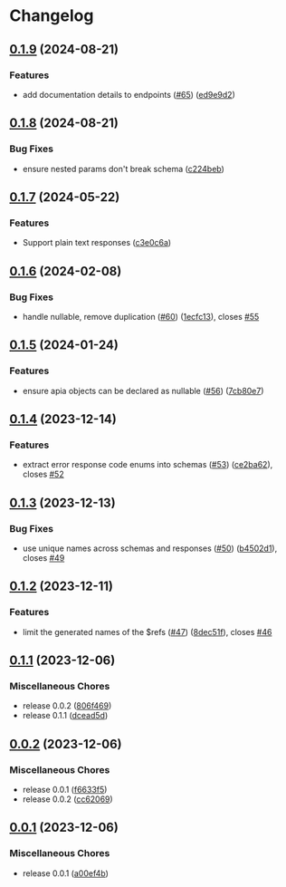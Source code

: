 # Changelog

## [0.1.9](https://github.com/apiaframework/apia-openapi/compare/v0.1.8...v0.1.9) (2024-08-21)


### Features

* add documentation details to endpoints ([#65](https://github.com/apiaframework/apia-openapi/issues/65)) ([ed9e9d2](https://github.com/apiaframework/apia-openapi/commit/ed9e9d239e463f22b10d6974c2d639e43f0af81a))

## [0.1.8](https://github.com/apiaframework/apia-openapi/compare/v0.1.7...v0.1.8) (2024-08-21)


### Bug Fixes

* ensure nested params don't break schema ([c224beb](https://github.com/apiaframework/apia-openapi/commit/c224beb44bd201d83691b05c5a4ad9f66ef13428))

## [0.1.7](https://github.com/apiaframework/apia-openapi/compare/v0.1.6...v0.1.7) (2024-05-22)


### Features

* Support plain text responses ([c3e0c6a](https://github.com/apiaframework/apia-openapi/commit/c3e0c6ac045581371d440c615c045815f7046dc4))

## [0.1.6](https://github.com/krystal/apia-openapi/compare/v0.1.5...v0.1.6) (2024-02-08)


### Bug Fixes

* handle nullable, remove duplication ([#60](https://github.com/krystal/apia-openapi/issues/60)) ([1ecfc13](https://github.com/krystal/apia-openapi/commit/1ecfc133071fb14e273e0a847f84112aaf7e2452)), closes [#55](https://github.com/krystal/apia-openapi/issues/55)

## [0.1.5](https://github.com/krystal/apia-openapi/compare/v0.1.4...v0.1.5) (2024-01-24)


### Features

* ensure apia objects can be declared as nullable ([#56](https://github.com/krystal/apia-openapi/issues/56)) ([7cb80e7](https://github.com/krystal/apia-openapi/commit/7cb80e773b2f27659b932288da0aaea7faf3c85a))

## [0.1.4](https://github.com/krystal/apia-openapi/compare/v0.1.3...v0.1.4) (2023-12-14)


### Features

* extract error response code enums into schemas ([#53](https://github.com/krystal/apia-openapi/issues/53)) ([ce2ba62](https://github.com/krystal/apia-openapi/commit/ce2ba623c6fb7bf82a98bbdbd50f84b763a77245)), closes [#52](https://github.com/krystal/apia-openapi/issues/52)

## [0.1.3](https://github.com/krystal/apia-openapi/compare/v0.1.2...v0.1.3) (2023-12-13)


### Bug Fixes

* use unique names across schemas and responses ([#50](https://github.com/krystal/apia-openapi/issues/50)) ([b4502d1](https://github.com/krystal/apia-openapi/commit/b4502d1525536c586f53a629a4f2d7ced0922d40)), closes [#49](https://github.com/krystal/apia-openapi/issues/49)

## [0.1.2](https://github.com/krystal/apia-openapi/compare/v0.1.1...v0.1.2) (2023-12-11)


### Features

* limit the generated names of the $refs ([#47](https://github.com/krystal/apia-openapi/issues/47)) ([8dec51f](https://github.com/krystal/apia-openapi/commit/8dec51f56ea8cf1a4deef09bc27166707078e6d6)), closes [#46](https://github.com/krystal/apia-openapi/issues/46)

## [0.1.1](https://github.com/krystal/apia-openapi/compare/v0.0.2...v0.1.1) (2023-12-06)


### Miscellaneous Chores

* release 0.0.2 ([806f469](https://github.com/krystal/apia-openapi/commit/806f469bc7ea0fc57caa40ba497e0499fdcb5915))
* release 0.1.1 ([dcead5d](https://github.com/krystal/apia-openapi/commit/dcead5db386ded0621ebd0fc02118b81482beb24))

## [0.0.2](https://github.com/krystal/apia-openapi/compare/v0.0.1...v0.0.2) (2023-12-06)


### Miscellaneous Chores

* release 0.0.1 ([f6633f5](https://github.com/krystal/apia-openapi/commit/f6633f514952e2a4a4645016f6946b63fd64cab9))
* release 0.0.2 ([cc62069](https://github.com/krystal/apia-openapi/commit/cc6206990915c717ef82e6dd84b041cb9712634a))

## [0.0.1](https://github.com/krystal/apia-openapi/compare/v0.0.1...v0.0.1) (2023-12-06)


### Miscellaneous Chores

* release 0.0.1 ([a00ef4b](https://github.com/krystal/apia-openapi/commit/a00ef4bfae9a8a727b60131f8734b01d63316423))
